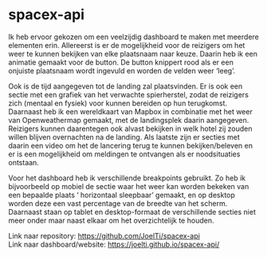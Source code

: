 # spacex-api
Ik heb ervoor gekozen om een veelzijdig dashboard te maken met meerdere elementen erin. Allereerst is er de mogelijkheid voor de reizigers om het weer te kunnen bekijken van elke plaatsnaam naar keuze. Daarin heb ik een animatie gemaakt voor de button. De button knippert rood als er een onjuiste plaatsnaam wordt ingevuld en worden de velden weer ‘leeg’.

Ook is de tijd aangegeven tot de landing zal plaatsvinden. Er is ook een sectie met een grafiek van het verwachte spierherstel, zodat de reizigers zich (mentaal en fysiek) voor kunnen bereiden op hun terugkomst. Daarnaast heb ik een wereldkaart van Mapbox in combinatie met het weer van Openweathermap gemaakt, met de landingsplek daarin aangegeven. Reizigers kunnen daarentegen ook alvast bekijken in welk hotel zij zouden willen blijven overnachten na de landing. Als laatste zijn er secties met daarin een video om het de lancering terug te kunnen bekijken/beleven en er is een mogelijkheid om meldingen te ontvangen als er noodsituaties ontstaan.

Voor het dashboard heb ik verschillende breakpoints gebruikt. Zo heb ik bijvoorbeeld op mobiel de sectie waar het weer kan worden bekeken van een bepaalde plaats ‘ horizontaal sleepbaar’ gemaakt, en op desktop worden deze een vast percentage van de breedte van het scherm. Daarnaast staan op tablet en desktop-formaat de verschillende secties niet meer onder maar naast elkaar om het overzichtelijk te houden.

Link naar repository: https://github.com/JoelTi/spacex-api  
Link naar dashboard/website: https://joelti.github.io/spacex-api/
